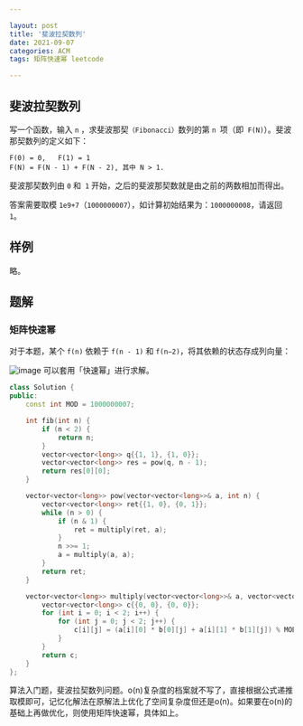 ```yaml
---

layout: post
title: '斐波拉契数列'
date: 2021-09-07
categories: ACM
tags: 矩阵快速幂 leetcode

---
```


## 斐波拉契数列

写一个函数，输入 `n` ，求斐波那契`（Fibonacci）`数列的第 `n `项（即` F(N)`）。斐波那契数列的定义如下：

```
F(0) = 0,   F(1) = 1
F(N) = F(N - 1) + F(N - 2), 其中 N > 1.
```

斐波那契数列由 `0` 和` 1` 开始，之后的斐波那契数就是由之前的两数相加而得出。

答案需要取模 `1e9+7`（`1000000007`），如计算初始结果为：`1000000008`，请返回 `1`。

## 样例

略。

## 题解

### 矩阵快速幂

对于本题，某个 `f(n)` 依赖于 `f(n - 1)` 和 `f(n−2)`，将其依赖的状态存成列向量：

![image](https://user-images.githubusercontent.com/40328476/132839050-7e34a990-07d3-4915-985a-5d3cd3c13b24.png)
可以套用「快速幂」进行求解。

```c++
class Solution {
public:
    const int MOD = 1000000007;

    int fib(int n) {
        if (n < 2) {
            return n;
        }
        vector<vector<long>> q{{1, 1}, {1, 0}};
        vector<vector<long>> res = pow(q, n - 1);
        return res[0][0];
    }

    vector<vector<long>> pow(vector<vector<long>>& a, int n) {
        vector<vector<long>> ret{{1, 0}, {0, 1}};
        while (n > 0) {
            if (n & 1) {
                ret = multiply(ret, a);
            }
            n >>= 1;
            a = multiply(a, a);
        }
        return ret;
    }

    vector<vector<long>> multiply(vector<vector<long>>& a, vector<vector<long>>& b) {
        vector<vector<long>> c{{0, 0}, {0, 0}};
        for (int i = 0; i < 2; i++) {
            for (int j = 0; j < 2; j++) {
                c[i][j] = (a[i][0] * b[0][j] + a[i][1] * b[1][j]) % MOD;
            }
        }
        return c;
    }
};

```

算法入门题，斐波拉契数列问题。o(n)复杂度的档案就不写了，直接根据公式递推取模即可，记忆化解法在原解法上优化了空间复杂度但还是o(n)。如果要在o(n)的基础上再做优化，则使用矩阵快速幂，具体如上。
